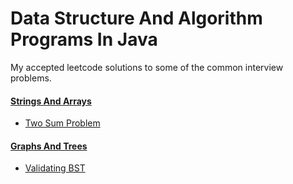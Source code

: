 # Data Structure And Algorithm Programs In Java

My accepted leetcode solutions to some of the common interview problems.

#### [Strings And Arrays](src/stringsandarrays)
- [Two Sum Problem](src/stringsandarrays/TwoSum.java)
#### [Graphs And Trees](src/graphsandtrees)
- [Validating BST](src/graphsandtrees/ValidateBST.java)
